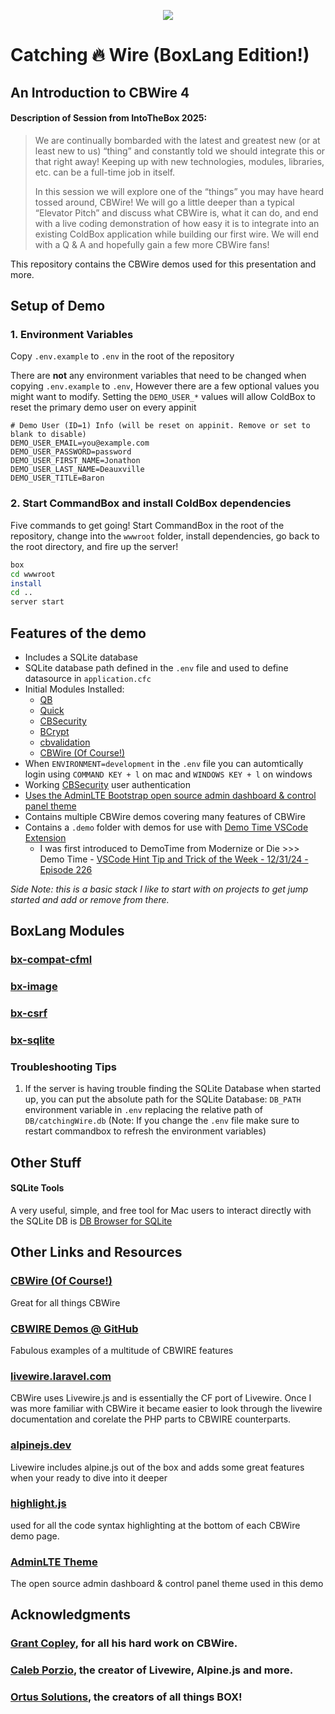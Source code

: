 <p align="center">
	<img src="https://raw.githubusercontent.com/coldbox-modules/cbwire/development/logo.png">
</p>

# Catching 🔥 Wire (BoxLang Edition!)

## An Introduction to CBWire 4

#### Description of Session from IntoTheBox 2025:

> We are continually bombarded with the latest and greatest new (or at least new to us) “thing” and constantly told we should integrate this or that right away! Keeping up with new technologies, modules, libraries, etc. can be a full-time job in itself.
> 
> In this session we will explore one of the “things” you may have heard tossed around, CBWire! We will go a little deeper than a typical “Elevator Pitch” and discuss what CBWire is, what it can do, and end with a live coding demonstration of how easy it is to integrate into an existing ColdBox application while building our first wire. We will end with a Q & A and hopefully gain a few more CBWire fans!

This repository contains the CBWire demos used for this presentation and more.

## Setup of Demo

### 1. Environment Variables

Copy `.env.example` to `.env` in the root of the repository

There are **not** any environment variables that need to be changed when copying `.env.example` to `.env`, However there are a few optional values you might want to modify. Setting the `DEMO_USER_*` values will allow ColdBox to reset the primary demo user on every appinit

```
# Demo User (ID=1) Info (will be reset on appinit. Remove or set to blank to disable)
DEMO_USER_EMAIL=you@example.com
DEMO_USER_PASSWORD=password
DEMO_USER_FIRST_NAME=Jonathon 
DEMO_USER_LAST_NAME=Deauxville
DEMO_USER_TITLE=Baron
```

### 2. Start CommandBox and install ColdBox dependencies

Five commands to get going! Start CommandBox in the root of the repository, change into the `wwwroot` folder, install dependencies, go back to the root directory, and fire up the server!

```bash
box
cd wwwroot
install
cd ..
server start
```

## Features of the demo
- Includes a SQLite database
- SQLite database path defined in the `.env` file and used to define datasource in `application.cfc`
- Initial Modules Installed:
  - [QB](https://qb.ortusbooks.com/)
  - [Quick](https://quick.ortusbooks.com/)
  - [CBSecurity](https://coldbox-security.ortusbooks.com/)
  - [BCrypt](https://forgebox.io/view/BCrypt)
  - [cbvalidation](https://coldbox-validation.ortusbooks.com/)
  - [CBWire (Of Course!)](https://cbwire.ortusbooks.com/)
- When `ENVIRONMENT=development` in the `.env` file you can automtically login using `COMMAND KEY + l` on mac and `WINDOWS KEY + l` on windows
- Working [CBSecurity](https://coldbox-security.ortusbooks.com/) user authentication
- [Uses the AdminLTE Bootstrap open source admin dashboard & control panel theme](https://adminlte.io/)
- Contains multiple CBWire demos covering many features of CBWire
- Contains a `.demo` folder with demos for use with [Demo Time VSCode Extension](https://demotime.elio.dev/)
  - I was first introduced to DemoTime from Modernize or Die >>> Demo Time - [VSCode Hint Tip and Trick of the Week - 12/31/24 - Episode 226](https://www.youtube.com/watch?v=urY943uk4_k)

*Side Note: this is a basic stack I like to start with on projects to get jump started and add or remove from there.*

## BoxLang Modules

### [bx-compat-cfml](https://forgebox.io/view/bx-compat-cfml)

### [bx-image](https://forgebox.io/view/bx-image)

### [bx-csrf](https://forgebox.io/view/bx-csrf)

### [bx-sqlite](https://forgebox.io/view/bx-sqlite)

### Troubleshooting Tips

1. If the server is having trouble finding the SQLite Database when started up, you can put the absolute path for the SQLite Database: `DB_PATH` environment variable in `.env` replacing the relative path of `DB/catchingWire.db` (Note: If you change the `.env` file make sure to restart commandbox to refresh the environment variables)

## Other Stuff

#### SQLite Tools

A very useful, simple, and free tool for Mac users to interact directly with the SQLite DB is [DB Browser for SQLite](https://sqlitebrowser.org/)

## Other Links and Resources

### [CBWire (Of Course!)](https://cbwire.ortusbooks.com/)

Great for all things CBWire

### [CBWIRE Demos @ GitHub](https://github.com/grantcopley/cbwire-examples)

Fabulous examples of a multitude of CBWIRE features

### [livewire.laravel.com](https://livewire.laravel.com/)

CBWire uses Livewire.js and is essentially the CF port of Livewire. Once I was more familiar with CBWire it became easier to look through the livewire documentation and corelate the PHP parts to CBWIRE counterparts.

### [alpinejs.dev](https://alpinejs.dev/)

Livewire includes alpine.js out of the box and adds some great features when your ready to dive into it deeper

### [highlight.js](https://highlightjs.org/) 

used for all the code syntax highlighting at the bottom of each CBWire demo page.

### [AdminLTE Theme](https://adminlte.io/) 

The open source admin dashboard & control panel theme used in this demo

## Acknowledgments

### [Grant Copley](https://github.com/grantcopley), for all his hard work on CBWire.

### [Caleb Porzio](https://github.com/calebporzio), the creator of Livewire, Alpine.js and more.

### [Ortus Solutions](https://github.com/Ortus-Solutions), the creators of all things BOX!


